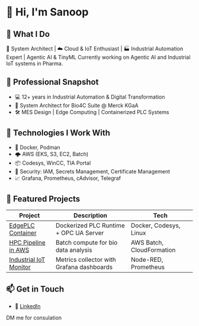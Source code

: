 # 👋 Hi, I'm Sanoop

## 🔧 What I Do
🚀 System Architect | ☁️ Cloud & IoT Enthusiast | 🏭 Industrial Automation Expert  | Agentic AI & TinyML
Currently working on Agentic AI and Industrial IoT systems in Pharma.

## 💼 Professional Snapshot
- 💻 12+ years in Industrial Automation & Digital Transformation
- 🧠 System Architect for Bio4C Suite @ Merck KGaA
- 🛠️ MES Design | Edge Computing | Containerized PLC Systems

## 🧩 Technologies I Work With
- 🐳 Docker, Podman
- 🌩️ AWS (EKS, S3, EC2, Batch)
- 📦 Codesys, WinCC, TIA Portal
- 🔐 Security: IAM, Secrets Management, Certificate Management
- 📈 Grafana, Prometheus, cAdvisor, Telegraf

## 📂 Featured Projects
| Project | Description | Tech |
|--------|-------------|------|
| [EdgePLC Container](#) | Dockerized PLC Runtime + OPC UA Server | Docker, Codesys, Linux |
| [HPC Pipeline in AWS](#) | Batch compute for bio data analysis | AWS Batch, CloudFormation |
| [Industrial IoT Monitor](#) | Metrics collector with Grafana dashboards | Node-RED, Prometheus |

## 📫 Get in Touch
- 💼 [LinkedIn](https://www.linkedin.com/in/sanoopj/)

DM me for consulation
